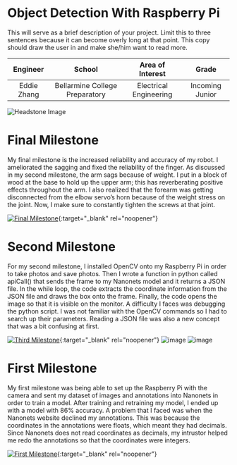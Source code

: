 ﻿# Object Detection With Raspberry Pi
This will serve as a brief description of your project. Limit this to three sentences because it can become overly long at that point. This copy should draw the user in and make she/him want to read more.

| **Engineer** | **School** | **Area of Interest** | **Grade** |
|:--:|:--:|:--:|:--:|
| Eddie Zhang | Bellarmine College Preparatory | Electrical Engineering | Incoming Junior

![Headstone Image](https://bluestampengineering.com/wp-content/uploads/2016/05/improve.jpg)
  
# Final Milestone
My final milestone is the increased reliability and accuracy of my robot. I ameliorated the sagging and fixed the reliability of the finger. As discussed in my second milestone, the arm sags because of weight. I put in a block of wood at the base to hold up the upper arm; this has reverberating positive effects throughout the arm. I also realized that the forearm was getting disconnected from the elbow servo’s horn because of the weight stress on the joint. Now, I make sure to constantly tighten the screws at that joint. 

[![Final Milestone](https://res.cloudinary.com/marcomontalbano/image/upload/v1612573869/video_to_markdown/images/youtube--F7M7imOVGug-c05b58ac6eb4c4700831b2b3070cd403.jpg )](https://www.youtube.com/watch?v=F7M7imOVGug&feature=emb_logo "Final Milestone"){:target="_blank" rel="noopener"}

# Second Milestone


For my second milestone, I installed OpenCV onto my Raspberry Pi in order to take photos and save photos. Then I wrote a function in python called apiCall() that sends the frame to my Nanonets model and it returns a JSON file. In the while loop, the code extracts the coordinate information from the JSON file and draws the box onto the frame. Finally, the code opens the image so that it is visible on the monitor. A difficulty I faces was debugging the python script. I was not familiar with the OpenCV commands so I had to search up their parameters. Reading a JSON file was also a new concept that was a bit confusing at first.

[![Third Milestone](https://res.cloudinary.com/marcomontalbano/image/upload/v1612574014/video_to_markdown/images/youtube--y3VAmNlER5Y-c05b58ac6eb4c4700831b2b3070cd403.jpg)](https://www.youtube.com/watch?v=y3VAmNlER5Y&feature=emb_logo "Second Milestone"){:target="_blank" rel="noopener"}
![image](https://user-images.githubusercontent.com/86021700/124323627-7bffa300-db36-11eb-83c2-e7c726d2b828.png)
![image](https://user-images.githubusercontent.com/86021700/124323006-5cb44600-db35-11eb-89f2-4b211c709514.png)




# First Milestone
  
My first milestone was being able to set up the Raspberry Pi with the camera and sent my dataset of images and annotations into Nanonets in order to train a model. After training and retraining my model, I ended up with a model with 86% accuracy. A problem that I faced was when the Nanonets website declined my annotations. This was because the coordinates in the annotations were floats, which meant they had decimals. Since Nanonets does not read coordinates as decimals, my intrustor helped me redo the annotations so that the coordinates were integers.


[![First Milestone](https://res.cloudinary.com/marcomontalbano/image/upload/v1612574117/video_to_markdown/images/youtube--CaCazFBhYKs-c05b58ac6eb4c4700831b2b3070cd403.jpg)](https://www.youtube.com/watch?v=6DpmbO4qvxA "First Milestone"){:target="_blank" rel="noopener"}
